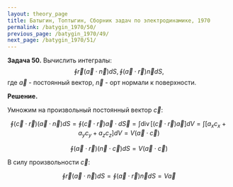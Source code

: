 ```yaml
---
layout: theory_page
title: Батыгин, Топтыгин, Сборник задач по электродинамике, 1970
permalink: /batygin_1970/50/
previous_page: /batygin_1970/49/
next_page: /batygin_1970/51/
---
```


**Задача 50.** Вычислить интегралы:
$$
\oint \vec{r} (\vec{a}\cdot\vec{n}) dS, \oint (\vec{a}\cdot\vec{r})\vec{n}dS,
$$
где $\vec{a}$ - постоянный вектор, $\vec{n}$ - орт нормали к поверхности.

**Решение.**

Умножим на произвольный постоянный вектор $\vec{c}$:

$$
\oint (\vec{c}\cdot\vec{r})(\vec{a} \cdot \vec{n}) dS = \oint (\vec{c}\cdot\vec{r})\vec{a} \cdot d\vec{S}= \int \mathrm{div\,} [(\vec{c}\cdot\vec{r})\vec{a}] dV = \int [a_x c_x + a_y c_y + a_z c_z] dV = V (\vec{a}\cdot \vec{c})
$$

$$
\oint (\vec{a}\cdot\vec{r})(\vec{n}\cdot \vec{c})dS = V (\vec{a}\cdot\vec{c})
$$

В силу произвольности $\vec{c}$:

$$
\oint \vec{r} (\vec{a}\cdot\vec{n}) dS = \oint (\vec{a}\cdot\vec{r})\vec{n}dS = V \vec{a}
$$
